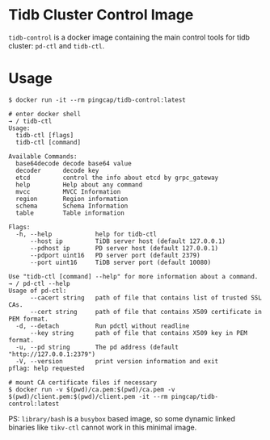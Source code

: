 # Tidb Cluster Control Image

`tidb-control` is a docker image containing the main control tools for tidb cluster: `pd-ctl` and `tidb-ctl`.

# Usage

```shell
$ docker run -it --rm pingcap/tidb-control:latest

# enter docker shell
→ / tidb-ctl
Usage:
  tidb-ctl [flags]
  tidb-ctl [command]

Available Commands:
  base64decode decode base64 value
  decoder      decode key
  etcd         control the info about etcd by grpc_gateway
  help         Help about any command
  mvcc         MVCC Information
  region       Region information
  schema       Schema Information
  table        Table information

Flags:
  -h, --help            help for tidb-ctl
      --host ip         TiDB server host (default 127.0.0.1)
      --pdhost ip       PD server host (default 127.0.0.1)
      --pdport uint16   PD server port (default 2379)
      --port uint16     TiDB server port (default 10080)

Use "tidb-ctl [command] --help" for more information about a command.
→ / pd-ctl --help
Usage of pd-ctl:
      --cacert string   path of file that contains list of trusted SSL CAs.
      --cert string     path of file that contains X509 certificate in PEM format.
  -d, --detach          Run pdctl without readline
      --key string      path of file that contains X509 key in PEM format.
  -u, --pd string       The pd address (default "http://127.0.0.1:2379")
  -V, --version         print version information and exit
pflag: help requested

# mount CA certificate files if necessary
$ docker run -v $(pwd)/ca.pem:$(pwd)/ca.pem -v $(pwd)/client.pem:$(pwd)/client.pem -it --rm pingcap/tidb-control:latest
```

PS: `library/bash` is a `busybox` based image, so some dynamic linked binaries like `tikv-ctl` cannot work in this minimal image.

